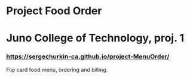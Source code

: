# Project Food Order
# Juno College of Technology, proj. 1
### https://sergechurkin-ca.github.io/project-MenuOrder/

Flip card food menu, ordering and billing.

